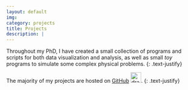```yaml
---
layout: default
img:
category: projects
title: Projects
description: |
---
```


Throughout my PhD, I have created a small collection of programs and scripts for
both data visualization and analysis, as well as small *toy* programs to simulate
some complex physical problems.
{: .text-justify}

The majority of my projects are hosted on [GitHub](https://github.com/saultyevil)
<img src="https://github.githubassets.com/images/modules/logos_page/GitHub-Mark.png" alt="drawing" width="28"/>.
{: .text-justify}